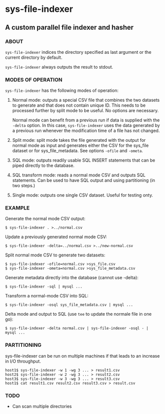 # sys-file-indexer

## A custom parallel file indexer and hasher

### ABOUT

```sys-file-indexer``` indices the directory specified as last
argument or the current directory by default.

```sys-file-indexer``` always outputs the result to stdout.

### MODES OF OPERATION

```sys-file-indexer``` has the following modes of operation:

1. Normal mode: outputs a special CSV file that combines the two datasets
   to generate and that does not contain unique ID.  This needs to be
   processed further by split mode to be useful.  No options are
   necessary.

   Normal mode can benefit from a previous run if data is supplied with
   the ```-delta``` option.  In this case, ```sys-file-indexer``` uses the data
   generated by a previous run whenever the modification time of a file
   has not changed.

2. Split mode: split mode takes the file generated with the output for
   normal mode as input and generates either the CSV for the sys_file
   dataset or for sys_file_metadata.  See options ```-ofile``` and ```-ometa```.

3. SQL mode: outputs readily usable SQL INSERT statements that can be
   piped directly to the database.

4. SQL transform mode: reads a normal mode CSV and outputs SQL statements.
   Can be used to have SQL output and using partitioning (in two steps.)

5. Single mode: outputs one single CSV dataset.  Useful for testing onty.

### EXAMPLE

Generate the normal mode CSV output:

```
$ sys-file-indexer . >../normal.csv
```

Update a previously generated normal mode CSV:

```
$ sys-file-indexer -delta=../normal.csv >../new-normal.csv
```

Split normal mode CSV to generate two datasets:
```
$ sys-file-indexer -ofile=normal.csv >sys_file.csv
$ sys-file-indexer -ometa=normal.csv >sys_file_metadata.csv
```

Generate metadata directly into the database (cannot use -delta):
```
$ sys-file-indexer -sql | mysql ...
```

Transform a normal-mode CSV into SQL:
```
$ sys-file-indexer -osql sys_file_metadata.csv | mysql ...
```

Delta mode and output to SQL (use ```tee``` to update the normale file in one go):
```
$ sys-file-indexer -delta normal.csv | sys-file-indexer -osql - | mysql ...
```

### PARTITIONING

sys-file-indexer can be run on multiple machines if that leads to an
increase in I/O throughput.

```
host1$ sys-file-indexer -w 1 -wg 3 ... > result1.csv
host2$ sys-file-indexer -w 2 -wg 3 ... > result2.csv
host3$ sys-file-indexer -w 3 -wg 3 ... > result3.csv
host1$ cat result1.csv result2.csv result3.csv > result.csv
```

### TODO

* Can scan multiple directories
